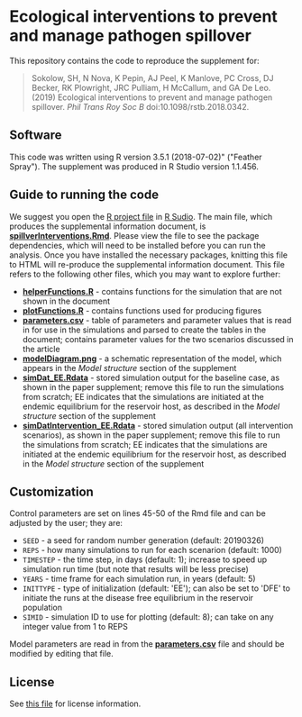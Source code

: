 # Ecological interventions to prevent and manage pathogen spillover

This repository contains the code to reproduce the supplement for:

> Sokolow, SH, N Nova, K Pepin, AJ Peel, K Manlove, PC Cross, DJ Becker, RK Plowright, JRC Pulliam, H McCallum, and GA De Leo. (2019) Ecological interventions to prevent and manage pathogen spillover. _Phil Trans Roy Soc B_ doi:10.1098/rstb.2018.0342.

## Software

This code was written using R version 3.5.1 (2018-07-02)" ("Feather Spray"). The supplement was produced in R Studio version 1.1.456.

## Guide to running the code

We suggest you open the [R project file](./spilloverIntervetion.Rproj) in [R Sudio](http://rstudio.com/). The main file, which produces the supplemental information document, is [**spillverInterventions.Rmd**](./spillverInterventions.Rmd). Please view the file to see the package dependencies, which will need to be installed before you can run the analysis. Once you have installed the necessary packages, knitting this file to HTML will re-produce the supplemental information document. This file refers to the following other files, which you may want to explore further:

- [**helperFunctions.R**](./helperFunctions.R) - contains functions for the simulation that are not shown in the document
- [**plotFunctions.R**](./plotFunctions.R) - contains functions used for producing figures
- [**parameters.csv**](./parameters.csv) - table of parameters and parameter values that is read in for use in the simulations and parsed to create the tables in the document; contains parameter values for the two scenarios discussed in the article
- [**modelDiagram.png**](./modelDiagram.png) - a schematic representation of the model, which appears in the _Model structure_ section of the supplement
- [**simDat_EE.Rdata**](./simDat_EE.Rdata) - stored simulation output for the baseline case, as shown in the paper supplement; remove this file to run the simulations from scratch; EE indicates that the simulations are initiated at the endemic equilibrium for the reservoir host, as described in the _Model structure_ section of the supplement
- [**simDatIntervention_EE.Rdata**](./simDatIntervention_EE.Rdata) - stored simulation output (all intervention scenarios), as shown in the paper supplement; remove this file to run the simulations from scratch; EE indicates that the simulations are initiated at the endemic equilibrium for the reservoir host, as described in the _Model structure_ section of the supplement

## Customization

Control parameters are set on lines 45-50 of the Rmd file and can be adjusted by the user; they are:

- `SEED` - a seed for random number generation (default: 20190326)
- `REPS` - how many simulations to run for each scenarion (default: 1000)
- `TIMESTEP` - the time step, in days (default: 1); increase to speed up simulation run time (but note that results will be less precise)
- `YEARS` - time frame for each simulation run, in years (default: 5)
- `INITTYPE` - type of initialization (default: 'EE'); can also be set to 'DFE' to initiate the runs at the disease free equilibrium in the reservoir population
- `SIMID` - simulation ID to use for plotting (default: 8); can take on any integer value from 1 to REPS

Model parameters are read in from the [**parameters.csv**](./parameters.csv) file and should be modified by editing that file.

## License

See [this file](./LICENSE.md) for license information.
